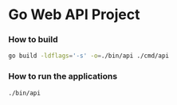 # Go Web API Project 

### How to build

```sh
go build -ldflags='-s' -o=./bin/api ./cmd/api
```

### How to run the applications
```sh
./bin/api
```